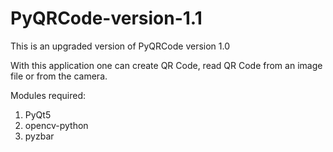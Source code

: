 # PyQRCode-version-1.1
 
This is an upgraded version of PyQRCode version 1.0

With this application one can create QR Code, read QR Code from an image file or from the camera.

Modules required:
1. PyQt5
2. opencv-python
3. pyzbar
